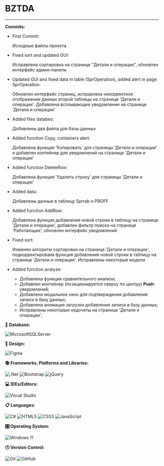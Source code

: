 **<h1>BZTDA</h1>**

<hr></hr>


**Commits:**
<ul>
  <li>First Commit:
    <p>
      Исходные файлы проекта
    </p>
  </li>
  <li>Fixed sort and updated GUI:
    <p>
      Исправлена сортировка на странице "Детали и операции", обновлен интерфейс админ-панели
    </p>
    <li>
      Updated GUI and fixed data in table (SprOperation), added alert in page SprOperation:
      <p>
        Обновлен интерфейс страниц, исправлена некорректное отображение данных второй таблицы на странице 'Детали и операции'. Добавлена всплывающее уведомление на странице 'Детали и операции'
      </p>
      <li>
        Added files databes:
        <p>
          Добавлены два файла для базы данных
        </p>
      </li>
      <li>
        Added function Copy, containers alert:
        <p>
          Добавлена функция 'Копировать' для страницы 'Детали и операции' и добавлен контейнер для уведомлений на странице 'Детали и операции'
        </p>
      </li>
      <li>
        Added function DeleteRow:
        <p>
          Добавлена функция 'Удалить строку' для страницы 'Детали и операции'
        </p>
      </li>
      <li>
        Added data:
        <p>
          Добавлены данные в таблицу Sprrab и PROFF
        </p>
      </li>
      <li>
        Added function AddRow:
        <p>
          Добавлена функция добавления новой строки в таблицу на странице 'Детали и операции', добавлен фильтр поиска на странице 'Работающие', обновлен интерфейс уведомлений
        </p>
      </li>
      <li>
        Fixed sort:
        <p>
          Изменен алгоритм сортировки на странице 'Детали и операции', подкорректирована функция добавления новой строки в таблицу на странице 'Детали и операции'. Исправлены некоторые модели
        </p>
      </li>
      <li>
        Added function analyze:
        <p>
          <ul>
            <li>Добавлена функция сравнительного анализа;</li>
            <li>Добавлен контейнер (позиционируется сверху по центру) <strong>Push</strong>-уведомлений;</li>
            <li>Добавлено модальное окно для подтверждения добавления записи в базу данных;</li>
            <li>Добавлена анимация загрузки добавления записи в базу данных;</li>
            <li>Исправлены некоторые недочеты на странице 'Детали и операции';</li>
          </ul>
        </p>
      </li>
</ul>

**💾 Database:**
<p></p>

![MicrosoftSQLServer](https://img.shields.io/badge/Microsoft%20SQL%20Server-CC2927?style=for-the-badge&logo=microsoft%20sql%20server&logoColor=white)

**🎨 Design:**
<p></p>

![Figma](https://img.shields.io/badge/figma-%23F24E1E.svg?style=for-the-badge&logo=figma&logoColor=white)

**📚 Frameworks, Platforms and Libraries:**
<p></p>

![.Net](https://img.shields.io/badge/.NET-5C2D91?style=for-the-badge&logo=.net&logoColor=white) ![Bootstrap](https://img.shields.io/badge/bootstrap-%238511FA.svg?style=for-the-badge&logo=bootstrap&logoColor=white) ![jQuery](https://img.shields.io/badge/jquery-%230769AD.svg?style=for-the-badge&logo=jquery&logoColor=white)

**💻 IDEs/Editors:**
<p></p>

![Visual Studio](https://img.shields.io/badge/Visual%20Studio-5C2D91.svg?style=for-the-badge&logo=visual-studio&logoColor=white)

**📋 Languages:**
<p></p>

![C#](https://img.shields.io/badge/c%23-%23239120.svg?style=for-the-badge&logo=csharp&logoColor=white) ![HTML5](https://img.shields.io/badge/html5-%23E34F26.svg?style=for-the-badge&logo=html5&logoColor=white) ![CSS3](https://img.shields.io/badge/css3-%231572B6.svg?style=for-the-badge&logo=css3&logoColor=white) ![JavaScript](https://img.shields.io/badge/javascript-%23323330.svg?style=for-the-badge&logo=javascript&logoColor=%23F7DF1E) 

**🎛️ Operating System:**
<p></p>

![Windows 11](https://img.shields.io/badge/Windows%2011-%230079d5.svg?style=for-the-badge&logo=Windows%2011&logoColor=white)

**🕓 Version Control:**
<p></p>

![Git](https://img.shields.io/badge/git-%23F05033.svg?style=for-the-badge&logo=git&logoColor=white) ![GitHub](https://img.shields.io/badge/github-%23121011.svg?style=for-the-badge&logo=github&logoColor=white)
